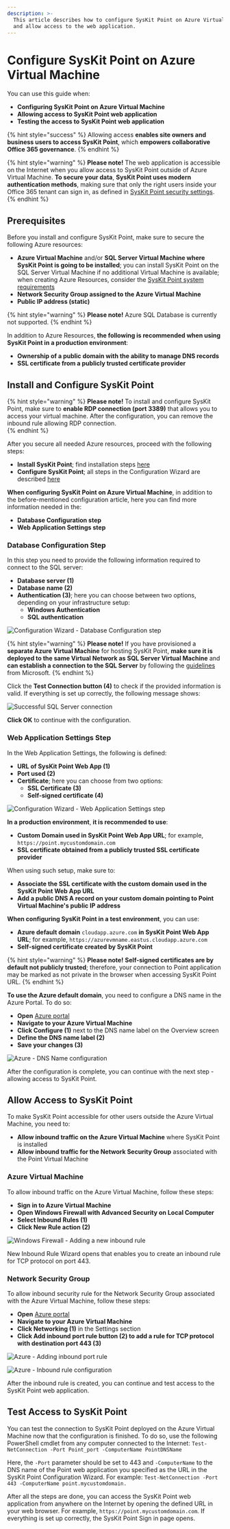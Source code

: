 ```yaml
---
description: >-
  This article describes how to configure SysKit Point on Azure Virtual Machine
  and allow access to the web application.
---
```


# Configure SysKit Point on Azure Virtual Machine

You can use this guide when: 
* **Configuring SysKit Point on Azure Virtual Machine**
* **Allowing access to SysKit Point web application**
* **Testing the access to SysKit Point web application**

{% hint style="success" %}
Allowing access **enables site owners and business users to access SysKit Point**, which **empowers collaborative Office 365 governance**. 
{% endhint %}

{% hint style="warning" %}
**Please note!**
The web application is accessible on the Internet when you allow access to SysKit Point outside of Azure Virtual Machine. **To secure your data**, **SysKit Point uses modern authentication methods**, making sure that only the right users inside your Office 365 tenant can sign in, as defined in [SysKit Point security settings](../installation-and-configuration/enable-role-based-access.md).
{% endhint %}

## Prerequisites

Before you install and configure SysKit Point, make sure to secure the following Azure resources:
* **Azure Virtual Machine** and/or **SQL Server Virtual Machine where SysKit Point is going to be installed**; you can install SysKit Point on the SQL Server Virtual Machine if no additional Virtual Machine is available; 
when creating Azure Resources, consider the [SysKit Point system requirements](../requirements/system-requirements.md)
* **Network Security Group assigned to the Azure Virtual Machine**
* **Public IP address (static)** 

{% hint style="warning" %}
**Please note!**
Azure SQL Database is currently not supported.
{% endhint %}

In addition to Azure Resources, **the following is recommended when using SysKit Point in a production environment**:
* **Ownership of a public domain with the ability to manage DNS records**
* **SSL certificate from a publicly trusted certificate provider**

## Install and Configure SysKit Point

{% hint style="warning" %}
**Please note!**
To install and configure SysKit Point, make sure to **enable RDP connection (port 3389)** that allows you to access your virtual machine. After the configuration, you can remove the inbound rule allowing RDP connection.  
{% endhint %}

After you secure all needed Azure resources, proceed with the following steps:
* **Install SysKit Point**; find installation steps [here](../installation-and-configuration/install-syskit-point.md)
* **Configure SysKit Point**; all steps in the Configuration Wizard are described [here](../installation-and-configuration/configure-syskit-point.md)

**When configuring SysKit Point on Azure Virtual Machine**, in addition to the before-mentioned configuration article, here you can find more information needed in the:
* **Database Configuration step**
* **Web Application Settings step**

### Database Configuration Step

In this step you need to provide the following information required to connect to the SQL server: 
* **Database server (1)**
* **Database name (2)**
* **Authentication (3)**; here you can choose between two options, depending on your infrastructure setup:
    * **Windows Authentication**
    * **SQL authentication**

![Configuration Wizard - Database Configuration step](../.gitbook/assets/azure-vm/azure-vm_configuration-database_test.png)

{% hint style="warning" %}
**Please note!**
If you have provisioned a **separate Azure Virtual Machine** for hosting SysKit Point, **make sure it is deployed to the same Virtual Network as SQL Server Virtual Machine** and **can establish a connection to the SQL Server** by following the [guidelines](https://docs.microsoft.com/en-us/azure/virtual-machines/windows/sql/virtual-machines-windows-sql-connect#connect-to-sql-server-within-a-virtual-network) from Microsoft. 
{% endhint %}

Click the **Test Connection button (4)** to check if the provided information is valid. If everything is set up correctly, the following message shows:

![Successful SQL Server connection](../.gitbook/assets/azure-vm/azure-vm_configuration-database-success.png)

**Click OK** to continue with the configuration.

### Web Application Settings Step

In the Web Application Settings, the following is defined:
* **URL of SysKit Point Web App (1)**
* **Port used (2)**
* **Certificate**; here you can choose from two options:
    * **SSL Certificate (3)**
    * **Self-signed certificate (4)**

![Configuration Wizard - Web Application Settings step](../.gitbook/assets/azure-vm/azure-vm_configuration-web-app.png)

**In a production environment**, **it is recommended to use**:
* **Custom Domain used in SysKit Point Web App URL**; for example, `https://point.mycustomdomain.com`
* **SSL certificate obtained from a publicly trusted SSL certificate provider**

When using such setup, make sure to:
* **Associate the SSL certificate with the custom domain used in the SysKit Point Web App URL**
* **Add a public DNS A record on your custom domain pointing to Point Virtual Machine's public IP address** 

**When configuring SysKit Point in a test environment**, you can use:
* **Azure default domain** `cloudapp.azure.com` **in SysKit Point Web App URL**; for example, `https://azurevmname.eastus.cloudapp.azure.com`
* **Self-signed certificate created by SysKit Point**

{% hint style="warning" %}
**Please note!**
**Self-signed certificates are by default not publicly trusted**; therefore, your connection to Point application may be marked as not private in the browser when accessing SysKit Point URL.
{% endhint %}

**To use the Azure default domain**, you need to configure a DNS name in the Azure Portal. To do so:
* **Open** [Azure portal](https://portal.azure.com)
* **Navigate to your Azure Virtual Machine**
* **Click Configure (1)** next to the DNS name label on the Overview screen
* **Define the DNS name label (2)**
* **Save your changes (3)**

![Azure - DNS Name configuration](../.gitbook/assets/azure-vm/azure-vm_dns-name.png)

After the configuration is complete, you can continue with the next step - allowing access to SysKit Point.

## Allow Access to SysKit Point

To make SysKit Point accessible for other users outside the Azure Virtual Machine, you need to:
* **Allow inbound traffic on the Azure Virtual Machine** where SysKit Point is installed
* **Allow inbound traffic for the Network Security Group** associated with the Point Virtual Machine

### Azure Virtual Machine

To allow inbound traffic on the Azure Virtual Machine, follow these steps:
* **Sign in to Azure Virtual Machine**
* **Open Windows Firewall with Advanced Security on Local Computer**
* **Select Inbound Rules (1)**
* **Click New Rule action (2)**

![Windows Firewall - Adding a new inbound rule](../.gitbook/assets/azure-vm/azure-vm_azure-vm-firewall.png)

New Inbound Rule Wizard opens that enables you to create an inbound rule for TCP protocol on port 443.

### Network Security Group

To allow inbound security rule for the Network Security Group associated with the Azure Virtual Machine, follow these steps:

* **Open** [Azure portal](https://portal.azure.com)
* **Navigate to your Azure Virtual Machine** 
* **Click Networking (1)** in the Settings section
* **Click Add inbound port rule button (2) to add a rule for TCP protocol with destination port 443 (3)**

![Azure - Adding inbound port rule](../.gitbook/assets/azure-vm/azure-vm_networking.png)

![Azure - Inbound rule configuration](../.gitbook/assets/azure-vm/azure-vm_networking-rule.png)

After the inbound rule is created, you can continue and test access to the SysKit Point web application.

## Test Access to SysKit Point

You can test the connection to SysKit Point deployed on the Azure Virtual Machine now that the configuration is finished. To do so, use the following PowerShell cmdlet from any computer connected to the Internet: 
`Test-NetConnection -Port Point_port -ComputerName PointDNSName`

Here, the `-Port` parameter should be set to 443 and `-ComputerName` to the DNS name of the Point web application you specified as the URL in the SysKit Point Configuration Wizard. For example: 
`Test-NetConnection -Port 443 -ComputerName point.mycustomdomain.`
 
After all the steps are done, you can access the SysKit Point web application from anywhere on the Internet  by opening the defined URL in your web browser. For example, `https://point.mycustomdomain.com`. If everything is set up correctly, the SysKit Point Sign in page opens.
